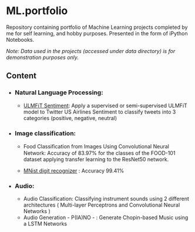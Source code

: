 # ML.portfolio

Repository containing portfolio of Machine Learning projects completed by me for self learning, and hobby purposes. Presented in the form of iPython Notebooks.

_Note: Data used in the projects (accessed under data directory) is for demonstration purposes only._

## Content

- ### Natural Language Processing:

    - [ULMFiT Sentiment](https://www.kaggle.com/crowdflower/twitter-airline-sentiment): Apply a supervised or semi-supervised ULMFiT model to Twitter US Airlines Sentiment to classify tweets into 3 categories (positive, negative, neutral)

- ### Image classification:

    - Food Classiﬁcation from Images Using Convolutional Neural Network: Accuracy of 83.97% for the classes of the FOOD-101
dataset applying transfer learning to the ResNet50 network.

    - [MNist digit recognizer](https://www.kaggle.com/c/digit-recognizer/overview) : Accuracy 99.41% 


- ### Audio:

    - Audio Classification: Classifying instrument sounds using 2 different architectures ( Multi-layer Perceptrons and Convolutional Neural Networks )
    - Audio Generation - P(IA)NO - : Generate Chopin-based Music using a LSTM Networks
    
   
   
